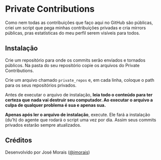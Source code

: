Private Contributions
========

Como nem todas as contribuições que faço aqui no GitHub são públicas, criei um
script que pega minhas contribuições privadas e cria mirrors públicas, pras
estatísticas do meu perfil serem visíveis para todos.

Instalação
-------

Crie um repositório para onde os commits serão enviados e tornados públicos. Na
pasta do seu repositório copie os arquivos do Private Contributions.

Crie um arquivo chamado `private_repos` e, em cada linha, coloque o path para os
seus repositórios privados.

Antes de executar o arquivo de instalação, **leia todo o conteúdo para ter certeza
que nada vai destruir seu computador. Ao executar o arquivo a culpa de qualquer
problema é sua e apenas sua.**

**Apenas após ler o arquivo de instalação**, execute. Ele fará a instalação (du'h) do
agente que rodará o script uma vez por dia. Assim seus commits privados estarão
sempre atualizados.

Créditos
-------

Desenvolvido por José Morais ([@jmorais](https://github.com/jmorais))
